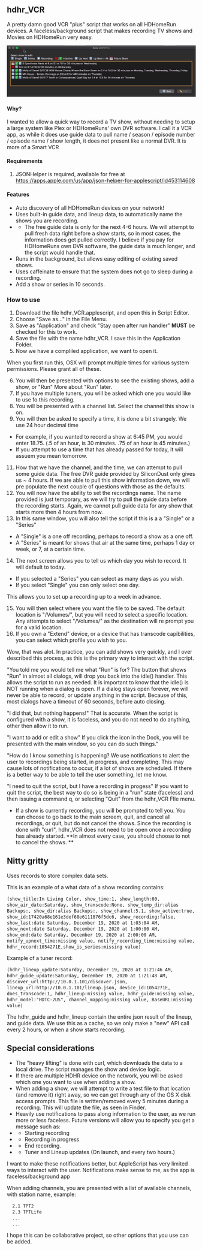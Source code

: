 ## hdhr_VCR
A pretty damn good VCR "plus" script that works on all HDHomeRun devices.
A faceless/background script that makes recording TV shows and Movies on HDHomeRun very easy.

![Show List](show_list.jpg)

#### Why?
I wanted to allow a quick way to record a TV show, without needing to setup a large system like Plex or HDHomeRuns' own DVR software.
I call it a VCR app, as while it does use guide data to pull name / season / episode number / episode name / show length, it does not present like a normal DVR.  It is more of a Smart VCR

#### Requirements
1. JSONHelper is required, available for free at https://apps.apple.com/us/app/json-helper-for-applescript/id453114608

#### Features
* Auto discovery of all HDHomeRun devices on your network!
* Uses built-in guide data, and lineup data, to automatically name the shows you are recording. 
* * The free guide data is only for the next 4-6 hours. We will attempt to pull fresh data right before a show starts, so in most cases, the information does get pulled correctly. I believe if you pay for HDHomeRuns own DVR software, the guide data is much longer, and the script would handle that.
* Runs in the background, but allows easy editing of existing saved shows.
* Uses caffeinate to ensure that the system does not go to sleep during a recording.
* Add a show or series in 10 seconds.

### How to use
1. Download the file hdhr_VCR.applescript, and open this in Script Editor.
2. Choose "Save as..." in the File Menu.
3. Save as "Application" and check "Stay open after run handler"  **MUST** be checked for this to work.
4. Save the file with the name hdhr_VCR.  I save this in the Application Folder.
5. Now we have a compliled application, we want to open it.

When you first run this, OSX will prompt multiple times for various system permissions.  Please grant all of these.

6. You will then be presented with options to see the existing shows, add a show, or "Run"  More about "Run" later.
7. If you have multiple tuners, you will be asked which one you would like to use fo this recording.
8. You will be presented with a channel list.  Select the channel this show is on.
9. You will then be asked to specify a time, it is done a bit strangely. We use 24 hour decimal time
* For example, if you wanted to record a show at 6:45 PM, you would enter 18.75. (.5 of an hour, is 30 minutes.  .75 of an hour is 45 minutes.)
* If you attempt to use a time that has already passed for today, it will assuem you mean tomorrow.
11. How that we have the channel, and the time, we can attempt to pull some guide data.  The free DVR guide provided by SiliconDust only gives us ~ 4 hours.  If we are able to pull this show information down, we will pre populate the next couple of questions with those as the defaults.
12.  You will now have the ability to set the recordings name.  The name provided is just temporary, as we will try to pull the guide data before the recording starts. Again, we cannot pull guide data for any show that starts more then 4 hours from now.
13. In this same window, you will also tell the script if this is a a "Single" or a "Series"
* A "Single" is a one off recording, perhaps to record a show as a one off.
* A "Series" is meant for shows that air at the same time, perhaps 1 day or week, or 7, at a certain time.
14. The next screen allows you to tell us which day you wish to record.  It will default to today.
* If you selected a "Series" you can select as many days as you wish.
* If you select "Single" you can only select one day.

This allows you to set up a recording up to a week in advance.

15. You will then select where you want the file to be saved.  The default location is "/Volumes/", but you will need to select a specific location.  Any attempts to select "/Volumes/" as the destination will re prompt you for a valid location.
16. If you own a "Extend" device, or a device that has transcode capibilities, you can select which profile you wish to you.

Wow, that was alot.  In practice, you can add shows very quickly, and I over described this process, as this is the primary way to interact with the script.


"You told me you would tell me what "Run" is for?
The button that shows "Run" in almost all dialogs, will drop you back into the idle() handler.  This allows the script to run as needed.  It is important to know that the idle() is NOT running when a dialog is open.  If a dialog stays open forever, we will never be able to record, or update anything in the script.  Because of this, most dialogs have a timeout of 60 seconds, before auto closing.

"I did that, but nothing happens!"
That is accurate.  When the script is configured with a show, it is faceless, and you do not need to do anything, other then allow it to run.

"I want to add or edit a show"
If you click the icon in the Dock, you will be presented with the main window, so you can do such things."

"How do I know something is happening?
We use notifications to alert the user to recordings being started, in progress, and completing.  This may cause lots of notifications to occur, if a lot of shows are scheduled.  If there is a better way to be able to tell the user something, let me know.

"I need to quit the script, but I have a recording in progess"
If you want to quit the script, the best way to do so is being in a "run" state (faceless) and then issuing a command q, or selecting "Quit" from the hdhr_VCR FIle menu.
* If a show is currently recording, you will be prompted to tell you.  You can choose to go back to the main screem, quit, and cancel all recordings, or quit, but do not cancel the shows.  Since the recording is done with "curl", hdhr_VCR does not need to be open once a recording has already started.
**In almost every case, you should choose to not to cancel the shows. **

## Nitty gritty  
Uses records to store complex data sets. 

This is an example of a what data of a show recording contains:

```
(show_title:In Living Color, show_time:1, show_length:60, show_air_date:Saturday, show_transcode:None, show_temp_dir:alias Backups:, show_dir:alias Backups:, show_channel:5.1, show_active:true, show_id:17420a68e161e3def68e6111876f5dc6, show_recording:false, show_last:date Saturday, December 19, 2020 at 1:03:04 AM, show_next:date Saturday, December 19, 2020 at 1:00:00 AM, show_end:date Saturday, December 19, 2020 at 2:00:00 AM, notify_upnext_time:missing value, notify_recording_time:missing value, hdhr_record:1054271E,show_is_series:missing value)
```

Example of a tuner record:

```
(hdhr_lineup_update:Saturday, December 19, 2020 at 1:21:46 AM, hdhr_guide_update:Saturday, December 19, 2020 at 1:21:48 AM, discover_url:http://10.0.1.101/discover.json, lineup_url:http://10.0.1.101/lineup.json, device_id:1054271E, does_transcode:1, hdhr_lineup:missing value, hdhr_guide:missing value, hdhr_model:"HDTC-2US", channel_mapping:missing value, BaseURL:missing value)
```

The hdhr_guide and hdhr_lineup contain the entire json result of the lineup, and guide data.  We use this as a cache, so we only make a "new" API call every 2 hours, or when a show starts recording.

## Special considerations
* The "heavy lifting" is done with curl, which downloads the data to a local drive.  The script manages the show and device logic.
* If there are multiple HDHR device on the network, you will be asked which one you want to use when adding a show.
* When adding a show, we will attempt to write a test file to that location (and remove it) right away, so we can get through any of the OS X disk access prompts.  This file is written/removed every 5 minutes during a recording.  This will update the file, as seen in Finder.
* Heavily use notifications to pass along information to the user, as we run more or less faceless.  Future versions will allow you to specify you get a message such as:
* *  Starting recording
* * Recording in progress
* * End recording.
* * Tuner and Lineup updates (On launch, and every two hours.)
  
I want to make these notifications better, but AppleScript has very limited ways to interact with the user.  Notifications make sense to me, as the app is faceless/background app

When adding channels, you are presented with a list of available channels, with station name, example:
```
  2.1 TPT2
  2.3 TPTLife
  ...
  ...
```

I hope this can be collaborative project, so other options that you use can be added.
